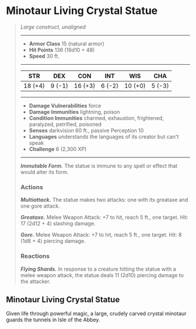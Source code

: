 # Minotaur Living Crystal Statue
>*Large construct, unaligned*
>___
>- **Armor Class** 15 (natural armor)
>- **Hit Points** 136 (16d10 + 48)
>- **Speed** 30 ft.
>___
>|STR|DEX|CON|INT|WIS|CHA|
>|:---:|:---:|:---:|:---:|:---:|:---:|
>|18 (+4)|9 (-1)|16 (+3)|6 (-2)|10 (+0)|5 (-3)|
>___
>- **Damage Vulnerabilities** force
>- **Damage Immunities** lightning, poison
>- **Condition Immunities** charmed, exhaustion, frightened, paralyzed, petrified, poisoned
>- **Senses** darkvision 60 ft., passive Perception 10
>- **Languages** understands the languages of its creator but can't speak
>- **Challenge** 6 (2,300 XP)
>___
>***Immutable Form.*** The statue is immune to any spell or effect that would alter its form.  
>
>### Actions
>***Multiattack.*** The statue makes two attacks: one with its greataxe and one gore attack.  
>
>***Greataxe.*** Melee Weapon Attack: +7 to hit, reach 5 ft., one target. Hit: 17 (2d12 + 4) slashing damage.  
>
>***Gore.*** Melee Weapon Attack: +7 to hit, reach 5 ft., one target. Hit: 8 (1d8 + 4) piercing damage.  
>
>### Reactions
>***Flying Shards.*** In response to a creature hitting the statue with a melee weapon attack, the statue deals 11 (2d10) piercing damage to the attacker.
## Minotaur Living Crystal Statue
Given life through powerful magic, a large, crudely carved crystal minotaur guards the tunnels in Isle of the Abbey.